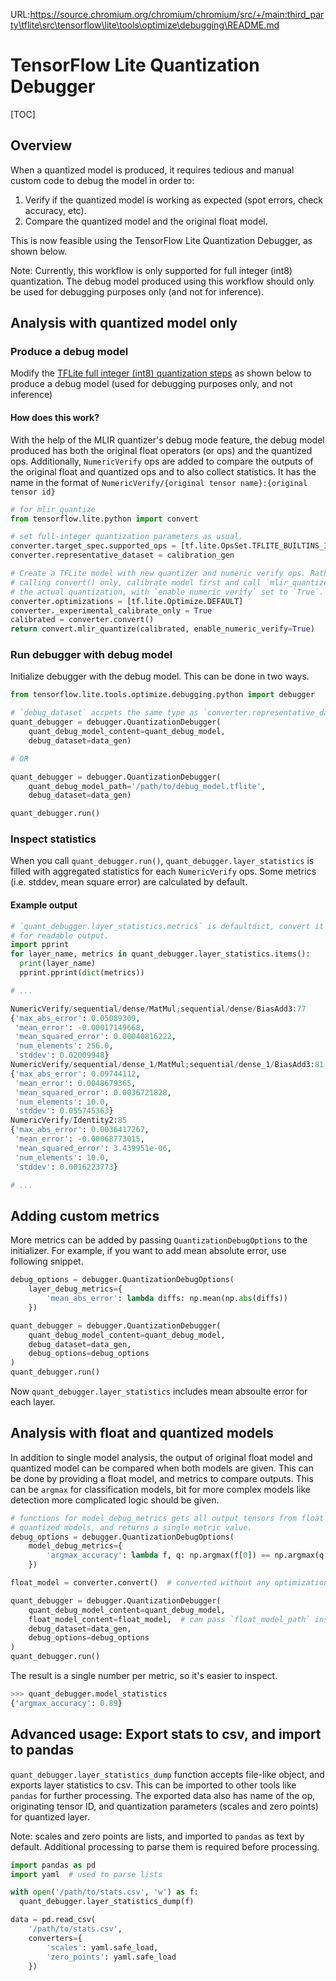 URL:https://source.chromium.org/chromium/chromium/src/+/main:third_party\tflite\src\tensorflow\lite\tools\optimize\debugging\README.md
# TensorFlow Lite Quantization Debugger

[TOC]

## Overview

When a quantized model is produced, it requires tedious and manual custom code
to debug the model in order to:

1. Verify if the quantized model is working as expected (spot errors, check
   accuracy, etc).
2. Compare the quantized model and the original float model.

This is now feasible using the TensorFlow Lite Quantization Debugger, as shown
below.

Note: Currently, this workflow is only supported for full integer (int8)
quantization. The debug model produced using this workflow should only be used
for debugging purposes only (and not for inference).

## Analysis with quantized model only

### Produce a debug model

Modify the
[TFLite full integer (int8) quantization steps](https://www.tensorflow.org/lite/performance/post_training_quantization#full_integer_quantization)
as shown below to produce a debug model (used for debugging purposes only, and
not inference)

#### How does this work?

With the help of the MLIR quantizer's debug mode feature, the debug model
produced has both the original float operators (or ops) and the quantized ops.
Additionally, `NumericVerify` ops are added to compare the outputs of the
original float and quantized ops and to also collect statistics. It has the name
in the format of `NumericVerify/{original tensor name}:{original tensor id}`

```python
# for mlir_quantize
from tensorflow.lite.python import convert

# set full-integer quantization parameters as usual.
converter.target_spec.supported_ops = [tf.lite.OpsSet.TFLITE_BUILTINS_INT8]
converter.representative_dataset = calibration_gen

# Create a TFLite model with new quantizer and numeric verify ops. Rather than
# calling convert() only, calibrate model first and call `mlir_quantize` to run
# the actual quantization, with `enable_numeric_verify` set to `True`.
converter.optimizations = [tf.lite.Optimize.DEFAULT]
converter._experimental_calibrate_only = True
calibrated = converter.convert()
return convert.mlir_quantize(calibrated, enable_numeric_verify=True)
```

### Run debugger with debug model

Initialize debugger with the debug model. This can be done in two ways.

```python
from tensorflow.lite.tools.optimize.debugging.python import debugger

# `debug_dataset` accpets the same type as `converter.representative_dataset`.
quant_debugger = debugger.QuantizationDebugger(
    quant_debug_model_content=quant_debug_model,
    debug_dataset=data_gen)

# OR

quant_debugger = debugger.QuantizationDebugger(
    quant_debug_model_path='/path/to/debug_model.tflite',
    debug_dataset=data_gen)

quant_debugger.run()
```

### Inspect statistics

When you call `quant_debugger.run()`, `quant_debugger.layer_statistics` is
filled with aggregated statistics for each `NumericVerify` ops. Some metrics
(i.e. stddev, mean square error) are calculated by default.

#### Example output
```python
# `quant_debugger.layer_statistics.metrics` is defaultdict, convert it to dict
# for readable output.
import pprint
for layer_name, metrics in quant_debugger.layer_statistics.items():
  print(layer_name)
  pprint.pprint(dict(metrics))
```

```python
# ...

NumericVerify/sequential/dense/MatMul;sequential/dense/BiasAdd3:77
{'max_abs_error': 0.05089309,
 'mean_error': -0.00017149668,
 'mean_squared_error': 0.00040816222,
 'num_elements': 256.0,
 'stddev': 0.02009948}
NumericVerify/sequential/dense_1/MatMul;sequential/dense_1/BiasAdd3:81
{'max_abs_error': 0.09744112,
 'mean_error': 0.0048679365,
 'mean_squared_error': 0.0036721828,
 'num_elements': 10.0,
 'stddev': 0.055745363}
NumericVerify/Identity2:85
{'max_abs_error': 0.0036417267,
 'mean_error': -0.00068773015,
 'mean_squared_error': 3.439951e-06,
 'num_elements': 10.0,
 'stddev': 0.0016223773}

# ...
```

## Adding custom metrics

More metrics can be added by passing `QuantizationDebugOptions` to the
initializer. For example, if you want to add mean absolute error, use following
snippet.

```python
debug_options = debugger.QuantizationDebugOptions(
    layer_debug_metrics={
        'mean_abs_error': lambda diffs: np.mean(np.abs(diffs))
    })

quant_debugger = debugger.QuantizationDebugger(
    quant_debug_model_content=quant_debug_model,
    debug_dataset=data_gen,
    debug_options=debug_options
)
quant_debugger.run()
```

Now `quant_debugger.layer_statistics` includes mean absoulte error for each
layer.

## Analysis with float and quantized models

In addition to single model analysis, the output of original float model and
quantized model can be compared when both models are given. This can be done
by providing a float model, and metrics to compare outputs. This can be `argmax`
for classification models, bit for more complex models like detection more
complicated logic should be given.

```python
# functions for model_debug_metrics gets all output tensors from float and
# quantized models, and returns a single metric value.
debug_options = debugger.QuantizationDebugOptions(
    model_debug_metrics={
        'argmax_accuracy': lambda f, q: np.argmax(f[0]) == np.argmax(q[0])
    })

float_model = converter.convert()  # converted without any optimizations.

quant_debugger = debugger.QuantizationDebugger(
    quant_debug_model_content=quant_debug_model,
    float_model_content=float_model,  # can pass `float_model_path` instead.
    debug_dataset=data_gen,
    debug_options=debug_options
)
quant_debugger.run()
```

The result is a single number per metric, so it's easier to inspect.

```python
>>> quant_debugger.model_statistics
{'argmax_accuracy': 0.89}
```

## Advanced usage: Export stats to csv, and import to pandas

`quant_debugger.layer_statistics_dump` function accepts file-like object, and
exports layer statistics to csv. This can be imported to other tools like
`pandas` for further processing. The exported data also has name of the op,
originating tensor ID, and quantization parameters (scales and zero points) for
quantized layer.

Note: scales and zero points are lists, and imported to `pandas` as text by
default. Additional processing to parse them is required before processing.

```python
import pandas as pd
import yaml  # used to parse lists

with open('/path/to/stats.csv', 'w') as f:
  quant_debugger.layer_statistics_dump(f)

data = pd.read_csv(
    '/path/to/stats.csv',
    converters={
        'scales': yaml.safe_load,
        'zero_points': yaml.safe_load
    })
```
